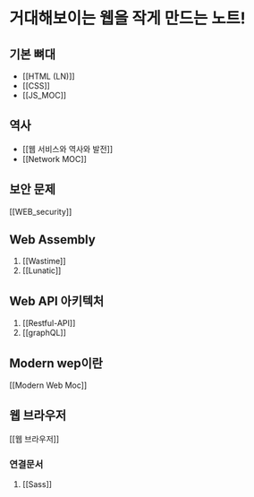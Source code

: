 # 거대해보이는 웹을 작게 만드는 노트!


## 기본 뼈대
- [[HTML (LN)]]
- [[CSS]]
- [[JS_MOC]]

## 역사
- [[웹 서비스와 역사와 발전]]
- [[Network MOC]]


## 보안 문제
[[WEB_security]]

## Web Assembly
1. [[Wastime]]
2. [[Lunatic]]

## Web API 아키텍처
1. [[Restful-API]]
2. [[graphQL]]

## Modern wep이란
 [[Modern Web Moc]]

## 웹 브라우저
[[웹 브라우저]]

### 연결문서 
1. [[Sass]]
